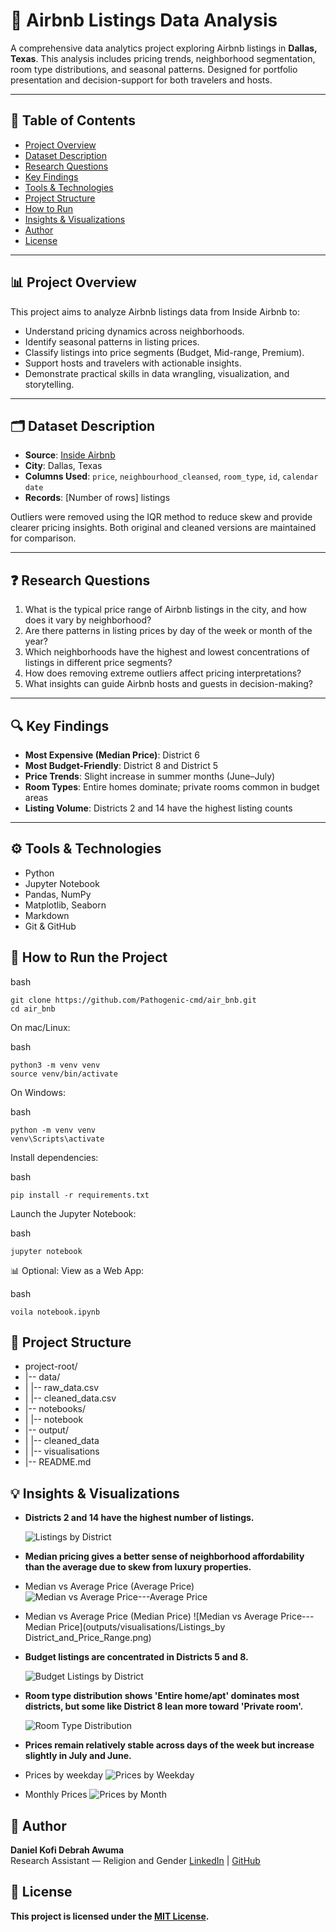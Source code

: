 # 🏡 Airbnb Listings Data Analysis

A comprehensive data analytics project exploring Airbnb listings in **Dallas, Texas**. This analysis includes pricing trends, neighborhood segmentation, room type distributions, and seasonal patterns. Designed for portfolio presentation and decision-support for both travelers and hosts.

---

## 📌 Table of Contents
- [Project Overview](#project-overview)
- [Dataset Description](#dataset-description)
- [Research Questions](#research-questions)
- [Key Findings](#key-findings)
- [Tools & Technologies](#tools--technologies)
- [Project Structure](#project-structure)
- [How to Run](#how-to-run)
- [Insights & Visualizations](#insights--visualizations)
- [Author](#author)
- [License](#license)

---

## 📊 Project Overview

This project aims to analyze Airbnb listings data from Inside Airbnb to:
- Understand pricing dynamics across neighborhoods.
- Identify seasonal patterns in listing prices.
- Classify listings into price segments (Budget, Mid-range, Premium).
- Support hosts and travelers with actionable insights.
- Demonstrate practical skills in data wrangling, visualization, and storytelling.

---

## 🗂️ Dataset Description

- **Source**: [Inside Airbnb](http://insideairbnb.com/)
- **City**: Dallas, Texas
- **Columns Used**: `price`, `neighbourhood_cleansed`, `room_type`, `id`, `calendar` `date`
- **Records**: [Number of rows] listings

Outliers were removed using the IQR method to reduce skew and provide clearer pricing insights. Both original and cleaned versions are maintained for comparison.

---

## ❓ Research Questions

1. What is the typical price range of Airbnb listings in the city, and how does it vary by neighborhood?
2. Are there patterns in listing prices by day of the week or month of the year?
3. Which neighborhoods have the highest and lowest concentrations of listings in different price segments?
4. How does removing extreme outliers affect pricing interpretations?
5. What insights can guide Airbnb hosts and guests in decision-making?

---

## 🔍 Key Findings

- **Most Expensive (Median Price)**: District 6
- **Most Budget-Friendly**: District 8 and District 5
- **Price Trends**: Slight increase in summer months (June–July)
- **Room Types**: Entire homes dominate; private rooms common in budget areas
- **Listing Volume**: Districts 2 and 14 have the highest listing counts

---

## ⚙️ Tools & Technologies

- Python
- Jupyter Notebook
- Pandas, NumPy
- Matplotlib, Seaborn
- Markdown
- Git & GitHub

## 🚀 How to Run the Project
bash 
```
git clone https://github.com/Pathogenic-cmd/air_bnb.git
cd air_bnb
```

On mac/Linux:

bash
```
python3 -m venv venv
source venv/bin/activate
```

On Windows:

bash
```
python -m venv venv
venv\Scripts\activate
```
Install dependencies:

bash
```
pip install -r requirements.txt
```

Launch the Jupyter Notebook:

bash
```
jupyter notebook
```

📊 Optional: View as a Web App:
 
bash
```
voila notebook.ipynb
```


## 🧾 Project Structure
- project-root/
- |-- data/
- |   |-- raw_data.csv
- |   |-- cleaned_data.csv
- |-- notebooks/
-  |   |-- notebook
- |-- output/
-  |  |-- cleaned_data
-  |   |-- visualisations
- |-- README.md




## 💡 Insights & Visualizations

- **Districts 2 and 14 have the highest number of listings.**

     ![Listings by District](outputs/visualisations/listings_per_district.png)

- **Median pricing gives a better sense of neighborhood affordability than the average due to skew from luxury properties.**
- Median vs Average Price (Average Price)
   ![Median vs Average Price---Average Price](outputs/visualisations/Listings_by%20District_and_Price_Range_raw.png)


- Median vs Average Price (Median Price)
  ![Median vs Average Price---Median Price](outputs/visualisations/Listings_by District_and_Price_Range.png)



- **Budget listings are concentrated in Districts 5 and 8.**

    ![Budget Listings by District](outputs/visualisations/Average_Listing_Price_by_Neighborhood_with_Price_Category.png)



- **Room type distribution shows 'Entire home/apt' dominates most districts, but some like District 8 lean more toward 'Private room'.**

    ![Room Type Distribution](outputs/visualisations/Room_Type_Distribution_by_Neighborhood.png)


- **Prices remain relatively stable across days of the week but increase slightly in July and June.**

- Prices by weekday
  ![Prices by Weekday](outputs/visualisations/avg_price_by_day_with_error.png)

- Monthly Prices
  ![Prices by Month](outputs/visualisations/average_price_by_month.png)


## 👤 Author

**Daniel Kofi Debrah Awuma**  
Research Assistant — Religion and Gender 
[LinkedIn](https://www.linkedin.com/in/daniel-awuma-23201b22a) | [GitHub](https://github.com/Pathogenic-cmd)



## 📄 License
**This project is licensed under the [MIT License](LICENSE).**